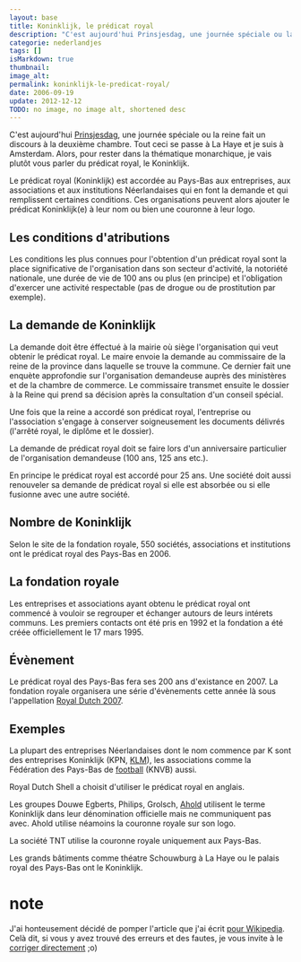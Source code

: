 ```yaml
---
layout: base
title: Koninklijk, le prédicat royal
description: "C'est aujourd'hui Prinsjesdag, une journée spéciale ou la reine fait un discours à la deuxième chambre. Tout ceci se passe à La Haye et je suis à Amsterda"
categorie: nederlandjes
tags: []
isMarkdown: true
thumbnail: 
image_alt: 
permalink: koninklijk-le-predicat-royal/
date: 2006-09-19
update: 2012-12-12
TODO: no image, no image alt, shortened desc
---
```


C'est aujourd'hui [Prinsjesdag](/le-jour-du-prinsjesdag), une journée spéciale ou la reine fait un discours à la deuxième chambre. Tout ceci se passe à La Haye et je suis à Amsterdam. Alors, pour rester dans la thématique monarchique, je vais plutôt vous parler du prédicat royal, le Koninklijk.

Le prédicat royal (Koninklijk) est accordée au Pays-Bas aux entreprises, aux associations et aux institutions Néerlandaises qui en font la demande et qui remplissent certaines conditions. Ces organisations peuvent alors ajouter le prédicat Koninklijk(e) à leur nom ou bien une couronne à leur logo.

## Les conditions d'atributions

Les conditions les plus connues pour l'obtention d'un prédicat royal sont la place significative de l'organisation dans son secteur d'activité, la notoriété nationale, une durée de vie de 100 ans ou plus (en principe) et l'obligation d'exercer une activité respectable (pas de drogue ou de prostitution par exemple).

## La demande de Koninklijk

La demande doit être éffectué à la mairie où siège l'organisation qui veut obtenir le prédicat royal. Le maire envoie la demande au commissaire de la reine de la province dans laquelle se trouve la commune. Ce dernier fait une enquète approfondie sur l'organisation demandeuse auprès des ministères et de la chambre de commerce. Le commissaire transmet ensuite le dossier à la Reine qui prend sa décision après la consultation d'un conseil spécial.

Une fois que la reine a accordé son prédicat royal, l'entreprise ou l'association s'engage à conserver soigneusement les documents délivrés (l'arrêté royal, le diplôme et le dossier).

La demande de prédicat royal doit se faire lors d'un anniversaire particulier de l'organisation demandeuse (100 ans, 125 ans etc.).

En principe le prédicat royal est accordé pour 25 ans. Une société doit aussi renouveler sa demande de prédicat royal si elle est absorbée ou si elle fusionne avec une autre société.

## Nombre de Koninklijk

Selon le site de la fondation royale, 550 sociétés, associations et institutions ont le prédicat royal des Pays-Bas en 2006.

## La fondation royale

Les entreprises et associations ayant obtenu le prédicat royal ont commencé à vouloir se regrouper et échanger autours de leurs intérets communs. Les premiers contacts ont été pris en 1992 et la fondation a été créée officiellement le 17 mars 1995.

## Évènement

Le prédicat royal des Pays-Bas fera ses 200 ans d'existance en 2007. La fondation royale organisera une série d'évènements cette année là sous l'appellation [Royal Dutch 2007](http://www.koninklijk.com/index.cfm?page=rd).

## Exemples

La plupart des entreprises Néerlandaises dont le nom commence par K sont des entreprises Koninklijk (KPN, [KLM](/voyage-klm-retour/)), les associations comme la Fédération des Pays-Bas de [football](/wk-reccord-pays-bas) (KNVB) aussi.

Royal Dutch Shell a choisit d'utiliser le prédicat royal en anglais.

Les groupes Douwe Egberts, Philips, Grolsch, [Ahold](/albert-hein-et-compagnie) utilisent le terme Koninklijk dans leur dénomination officielle mais ne communiquent pas avec. Ahold utilise néamoins la couronne royale sur son logo.

La société TNT utilise la couronne royale uniquement aux Pays-Bas.

Les grands bâtiments comme théatre Schouwburg à La Haye ou le palais royal des Pays-Bas ont le Koninklijk.

# note
J'ai honteusement décidé de pomper l'article que j'ai écrit [pour Wikipedia](http://fr.wikipedia.org/wiki/Koninklijk). Celà dit, si vous y avez trouvé des erreurs et des fautes, je vous invite à le [corriger directement](http://fr.wikipedia.org/w/index.php?title=Koninklijk&action=edit) ;o)
